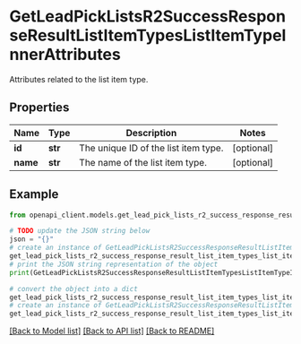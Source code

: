 # GetLeadPickListsR2SuccessResponseResultListItemTypesListItemTypeInnerAttributes

Attributes related to the list item type.

## Properties

Name | Type | Description | Notes
------------ | ------------- | ------------- | -------------
**id** | **str** | The unique ID of the list item type. | [optional] 
**name** | **str** | The name of the list item type. | [optional] 

## Example

```python
from openapi_client.models.get_lead_pick_lists_r2_success_response_result_list_item_types_list_item_type_inner_attributes import GetLeadPickListsR2SuccessResponseResultListItemTypesListItemTypeInnerAttributes

# TODO update the JSON string below
json = "{}"
# create an instance of GetLeadPickListsR2SuccessResponseResultListItemTypesListItemTypeInnerAttributes from a JSON string
get_lead_pick_lists_r2_success_response_result_list_item_types_list_item_type_inner_attributes_instance = GetLeadPickListsR2SuccessResponseResultListItemTypesListItemTypeInnerAttributes.from_json(json)
# print the JSON string representation of the object
print(GetLeadPickListsR2SuccessResponseResultListItemTypesListItemTypeInnerAttributes.to_json())

# convert the object into a dict
get_lead_pick_lists_r2_success_response_result_list_item_types_list_item_type_inner_attributes_dict = get_lead_pick_lists_r2_success_response_result_list_item_types_list_item_type_inner_attributes_instance.to_dict()
# create an instance of GetLeadPickListsR2SuccessResponseResultListItemTypesListItemTypeInnerAttributes from a dict
get_lead_pick_lists_r2_success_response_result_list_item_types_list_item_type_inner_attributes_from_dict = GetLeadPickListsR2SuccessResponseResultListItemTypesListItemTypeInnerAttributes.from_dict(get_lead_pick_lists_r2_success_response_result_list_item_types_list_item_type_inner_attributes_dict)
```
[[Back to Model list]](../README.md#documentation-for-models) [[Back to API list]](../README.md#documentation-for-api-endpoints) [[Back to README]](../README.md)


